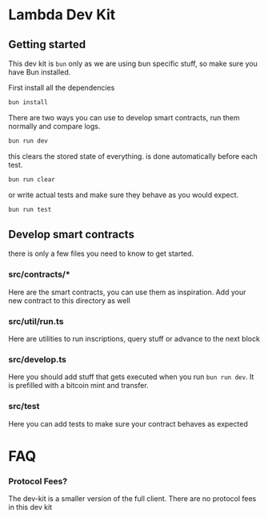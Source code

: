 # Lambda Dev Kit

## Getting started

This dev kit is `bun` only as we are using bun specific stuff, so make sure you have Bun installed.

First install all the dependencies
``` bash
bun install
```

There are two ways you can use to develop smart contracts, run them normally and compare logs.
``` bash
bun run dev
```

this clears the stored state of everything. is done automatically before each test.

``` bash
bun run clear
```

or write actual tests and make sure they behave as you would expect.
``` bash
bun run test
```

## Develop smart contracts

there is only a few files you need to know to get started.
### src/contracts/*

Here are the smart contracts, you can use them as inspiration. Add your new contract to this directory as well

### src/util/run.ts

Here are utilities to run inscriptions, query stuff or advance to the next block

### src/develop.ts

Here you should add stuff that gets executed when you run `bun run dev`.
It is prefilled with a bitcoin mint and transfer.

### src/test

Here you can add tests to make sure your contract behaves as expected


# FAQ

### Protocol Fees?

The dev-kit is a smaller version of the full client. There are no protocol fees in this dev kit


